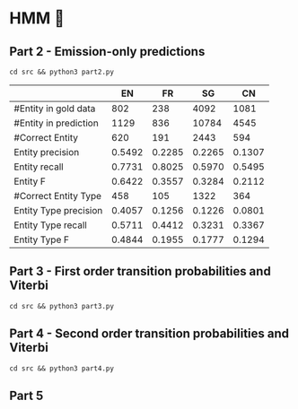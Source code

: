 # HMM 🤔

## Part 2 - Emission-only predictions
`cd src && python3 part2.py`

|  | EN | FR | SG | CN |
|- | -- | -- | -- | -- |
| #Entity in gold data  | 802   | 238   |4092    |1081
| #Entity in prediction | 1129  | 836   |10784   |4545
| #Correct Entity       | 620   | 191   |2443    |594
| Entity  precision     | 0.5492| 0.2285|0.2265  |0.1307
| Entity  recall        | 0.7731| 0.8025|0.5970  |0.5495
| Entity  F             | 0.6422| 0.3557|0.3284  |0.2112
| #Correct Entity Type  | 458   | 105   |1322    |364
| Entity Type  precision| 0.4057| 0.1256|0.1226  |0.0801
| Entity Type  recall   | 0.5711| 0.4412|0.3231  |0.3367
| Entity Type  F        | 0.4844| 0.1955|0.1777  |0.1294

## Part 3 - First order transition probabilities and Viterbi
`cd src && python3 part3.py`

## Part 4 - Second order transition probabilities and Viterbi
`cd src && python3 part4.py`

## Part 5
